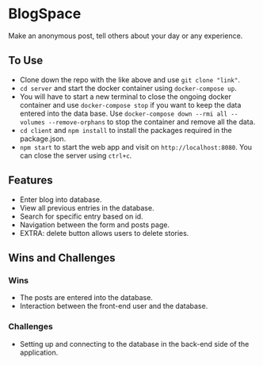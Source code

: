 # BlogSpace

Make an anonymous post, tell others about your day or any experience.

## To Use

- Clone down the repo with the like above and use `git clone "link"`.
- `cd server` and start the docker container using `docker-compose up`.
- You will have to start a new terminal to close the ongoing docker container and use `docker-compose stop` if you want to keep the data entered into the data base. Use `docker-compose down --rmi all --volumes --remove-orphans` to stop the container and remove all the data.
- `cd client` and `npm install` to install the packages required in the package.json.
- `npm start` to start the web app and visit on `http://localhost:8080`. You can close the server using `ctrl+c`.


## Features

- Enter blog into database.
- View all previous entries in the database.
- Search for specific entry based on id.
- Navigation between the form and posts page.
- EXTRA: delete button allows users to delete stories.


## Wins and Challenges

### Wins

- The posts are entered into the database.
- Interaction between the front-end user and the database.

### Challenges 

- Setting up and connecting to the database in the back-end side of the application.